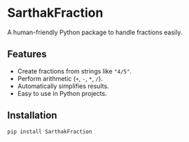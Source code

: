 # SarthakFraction

A human-friendly Python package to handle fractions easily.

## Features
- Create fractions from strings like `"4/5"`.
- Perform arithmetic (`+`, `-`, `*`, `/`).
- Automatically simplifies results.
- Easy to use in Python projects.

## Installation
```bash
pip install SarthakFraction
